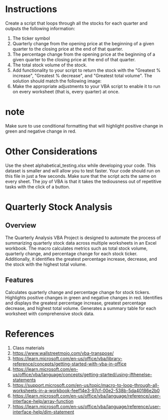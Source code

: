 # Instructions
Create a script that loops through all the stocks for each quarter and outputs the following information:
1. The ticker symbol
2. Quarterly change from the opening price at the beginning of a given quarter to the closing price at the end of that quarter.
3. The percentage change from the opening price at the beginning of a given quarter to the closing price at the end of that quarter.
4. The total stock volume of the stock.
5. Add functionality to your script to return the stock with the "Greatest % increase", "Greatest % decrease", and "Greatest total volume". The solution should match the following image:
6. Make the appropriate adjustments to your VBA script to enable it to run on every worksheet (that is, every quarter) at once.
# note
Make sure to use conditional formatting that will highlight positive change in green and negative change in red.
# Other Considerations
Use the sheet alphabetical_testing.xlsx while developing your code. This dataset is smaller and will allow you to test faster. Your code should run on this file in just a few seconds. Make sure that the script acts the same on every sheet. The joy of VBA is that it takes the tediousness out of repetitive tasks with the click of a button.

# Quarterly Stock Analysis 
## Overview
The Quarterly Analysis VBA Project is designed to automate the process of summarizing quarterly stock data across multiple worksheets in an Excel workbook. The macro calculates metrics such as total stock volume, quarterly change, and percentage change for each stock ticker. Additionally, it identifies the greatest percentage increase, decrease, and the stock with the highest total volume.
## Features
Calculates quarterly change and percentage change for stock tickers.
Highlights positive changes in green and negative changes in red.
Identifies and displays the greatest percentage increase, greatest percentage decrease, and highest total volume.
Generates a summary table for each worksheet with comprehensive stock data.
# References
1.	Class materials
2.	 https://www.wallstreetmojo.com/vba-transpose/
4.	https://learn.microsoft.com/en-us/office/vba/library-reference/concepts/getting-started-with-vba-in-office
5.	https://learn.microsoft.com/en-us/office/vba/language/concepts/getting-started/using-ifthenelse-statements
6.	https://support.microsoft.com/en-us/topic/macro-to-loop-through-all-worksheets-in-a-workbook-feef14e3-97cf-00e2-538b-5da40186e2b0
7.	https://learn.microsoft.com/en-us/office/vba/language/reference/user-interface-help/array-function
8.	https://learn.microsoft.com/en-us/office/vba/language/reference/user-interface-help/dim-statement



